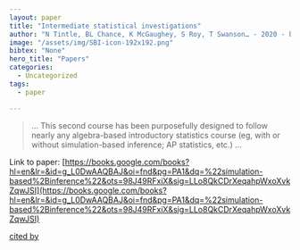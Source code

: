 ```yaml
---
layout: paper
title: "Intermediate statistical investigations"
author: "N Tintle, BL Chance, K McGaughey, S Roy, T Swanson… - 2020 - books.google.com"
image: "/assets/img/SBI-icon-192x192.png"
bibtex: "None"
hero_title: "Papers"
categories:
  - Uncategorized
tags:
  - paper

---
```

>… This second course has been purposefully designed to follow nearly any algebra-based introductory statistics course (eg, with or without simulation-based inference; AP statistics, etc.) …

Link to paper: [https://books.google.com/books?hl=en&lr=&id=g_L0DwAAQBAJ&oi=fnd&pg=PA1&dq=%22simulation-based%2Binference%22&ots=98J49RFxiX&sig=LLo8QkCDrXeqahpWxoXvkZqwJSI](https://books.google.com/books?hl=en&lr=&id=g_L0DwAAQBAJ&oi=fnd&pg=PA1&dq=%22simulation-based%2Binference%22&ots=98J49RFxiX&sig=LLo8QkCDrXeqahpWxoXvkZqwJSI)

[cited by](https://scholar.google.com/scholar?cites=14084206618683612327&as_sdt=2005&sciodt=0,5&hl=en&num=20)
